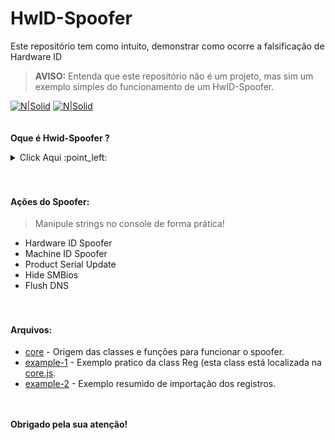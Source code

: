 # HwID-Spoofer
Este repositório tem como intuito, demonstrar como ocorre a falsificação de Hardware ID

> **AVISO:** Entenda que este repositório não é um projeto, mas sim um exemplo simples do funcionamento de um HwID-Spoofer.

[![N|Solid](https://cdn.discordapp.com/attachments/631607183301148672/724397007170568313/paypal.png)](https://www.paypal.com/cgi-bin/webscr?cmd=_donations&business=fabinhoec2210@gmail.com&item_name=F%C3%A1bio&currency_code=BRL)  [![N|Solid](https://cdn.discordapp.com/attachments/631607183301148672/724397005543178270/picpay.png)](https://app.picpay.com/user/smuu)
<br><br><br>
**Oque é Hwid-Spoofer ?**
<details><summary>Click Aqui :point_left:</summary>
  
Um HwID Spoofer é uma ferramenta de software que é usada para alterar ou "spoof" o Hardware ID (HwID) de um computador. O Hardware ID é uma identificação única associada ao hardware de um computador, que pode incluir informações sobre a placa-mãe, placa de vídeo, disco rígido e outros componentes físicos. Essa identificação é frequentemente usada para autenticar um dispositivo em um sistema ou serviço.

Os HwID spoofers são frequentemente associados a atividades ilegais, como a tentativa de burlar sistemas de proteção de software ou serviços online, como jogos, programas antipirataria ou até mesmo sistemas de detecção de trapaças em jogos online. Ao alterar o HwID de um computador, os usuários mal-intencionados podem tentar evitar serem rastreados ou impedidos de acessar um serviço após terem sido banidos por atividades suspeitas.

É importante destacar que o uso de HwID spoofers para fins ilegais pode ser considerado uma violação dos termos de serviço de muitos produtos e serviços, e pode resultar em medidas legais ou em proibições permanentes. Portanto, é altamente desencorajado o uso desse tipo de software para atividades ilegais. Em vez disso, é aconselhável usar o computador e os serviços online de forma ética e de acordo com as regras estabelecidas pelas empresas e desenvolvedores.

</details>
<br><br>

#### Ações do Spoofer:
> Manipule strings no console de forma prática!
- Hardware ID Spoofer
- Machine ID Spoofer
- Product Serial Update
- Hide SMBios
- Flush DNS
<br><br><br>
#### Arquivos:
- [core](/core.js) - Origem das classes e funções para funcionar o spoofer.
- [example-1](/example-1.js) - Exemplo pratico da class Reg (esta class está localizada na [core.js](/core.js#L42).
- [example-2](/example-2.js) - Exemplo resumido de importação dos registros.

<br><br>
**Obrigado pela sua atenção!**
